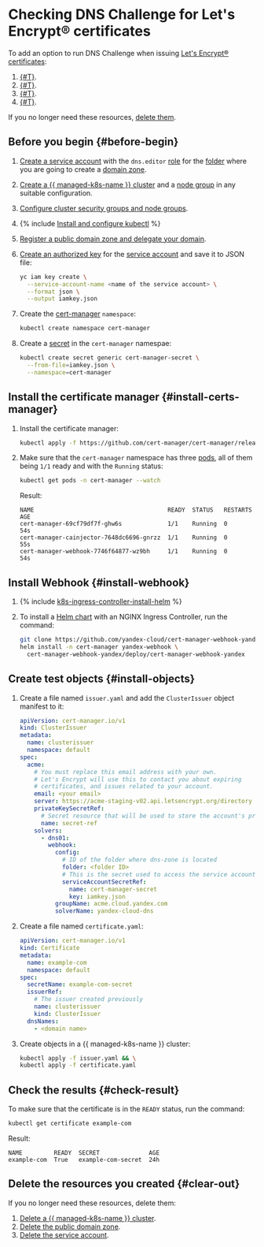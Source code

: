 # Checking DNS Challenge for Let's Encrypt® certificates

To add an option to run DNS Challenge when issuing [Let's Encrypt® certificates](../../certificate-manager/concepts/managed-certificate.md):
1. [{#T}](#install-certs-manager).
1. [{#T}](#install-webhook).
1. [{#T}](#install-objects).
1. [{#T}](#check-result).

If you no longer need these resources, [delete them](#clear-out).

## Before you begin {#before-begin}

1. [Create a service account](../../iam/operations/sa/create.md) with the `dns.editor` [role](../../iam/concepts/access-control/roles.md) for the [folder](../../resource-manager/concepts/resources-hierarchy.md#folder) where you are going to create a [domain zone](../../dns/concepts/dns-zone.md).
1. [Create a {{ managed-k8s-name }} cluster](../operations/kubernetes-cluster/kubernetes-cluster-create.md) and a [node group](../operations/node-group/node-group-create.md) in any suitable configuration.
1. [Configure cluster security groups and node groups](../operations/connect/security-groups.md).

1. {% include [Install and configure kubectl](../../_includes/managed-kubernetes/kubectl-install.md) %}

1. [Register a public domain zone and delegate your domain](../../dns/operations/zone-create-public.md).
1. [Create an authorized key](../../iam/operations/authorized-key/create.md) for the [service account](../../iam/concepts/users/service-accounts.md) and save it to JSON file:

   ```bash
   yc iam key create \
     --service-account-name <name of the service account> \
     --format json \
     --output iamkey.json
   ```

1. Create the [cert-manager](../concepts/index.md#namespace) `namespace`:

   ```bash
   kubectl create namespace cert-manager
   ```

1. Create a [secret](../../certificate-manager/concepts/index.md#types) in the `cert-manager` namespae:

   ```bash
   kubectl create secret generic cert-manager-secret \
     --from-file=iamkey.json \
     --namespace=cert-manager
   ```

## Install the certificate manager {#install-certs-manager}

1. Install the certificate manager:

   ```bash
   kubectl apply -f https://github.com/cert-manager/cert-manager/releases/download/v1.9.1/cert-manager.yaml
   ```

1. Make sure that the `cert-manager` namespace has three [pods](../concepts/index.md#pod), all of them being `1/1` ready and with the `Running` status:

   ```bash
   kubectl get pods -n cert-manager --watch
   ```

   Result:

   ```text
   NAME                                      READY  STATUS   RESTARTS  AGE
   cert-manager-69cf79df7f-ghw6s             1/1    Running  0         54s
   cert-manager-cainjector-7648dc6696-gnrzz  1/1    Running  0         55s
   cert-manager-webhook-7746f64877-wz9bh     1/1    Running  0         54s
   ```

## Install Webhook {#install-webhook}

1. {% include [k8s-ingress-controller-install-helm](../../_includes/application-load-balancer/k8s-ingress-controller-install-helm.md) %}

1. To install a [Helm chart](https://helm.sh/docs/topics/charts/) with an NGINX Ingress Controller, run the command:

   ```bash
   git clone https://github.com/yandex-cloud/cert-manager-webhook-yandex.git && \
   helm install -n cert-manager yandex-webhook \
     cert-manager-webhook-yandex/deploy/cert-manager-webhook-yandex
   ```

## Create test objects {#install-objects}

1. Create a file named `issuer.yaml` and add the `ClusterIssuer` object manifest to it:

   ```yaml
   apiVersion: cert-manager.io/v1
   kind: ClusterIssuer
   metadata:
     name: clusterissuer
     namespace: default
   spec:
     acme:
       # You must replace this email address with your own.
       # Let's Encrypt will use this to contact you about expiring
       # certificates, and issues related to your account.
       email: <your email>
       server: https://acme-staging-v02.api.letsencrypt.org/directory
       privateKeySecretRef:
         # Secret resource that will be used to store the account's private key.
         name: secret-ref
       solvers:
         - dns01:
           webhook:
             config:
               # ID of the folder where dns-zone is located
               folder: <folder ID>
               # This is the secret used to access the service account
               serviceAccountSecretRef:
                 name: cert-manager-secret
                 key: iamkey.json
             groupName: acme.cloud.yandex.com
             solverName: yandex-cloud-dns
   ```

1. Create a file named `certificate.yaml`:

   ```yaml
   apiVersion: cert-manager.io/v1
   kind: Certificate
   metadata:
     name: example-com
     namespace: default
   spec:
     secretName: example-com-secret
     issuerRef:
       # The issuer created previously
       name: clusterissuer
       kind: ClusterIssuer
     dnsNames:
       - <domain name>
   ```

1. Create objects in a {{ managed-k8s-name }} cluster:

   ```bash
   kubectl apply -f issuer.yaml && \
   kubectl apply -f certificate.yaml
   ```

## Check the results {#check-result}

To make sure that the certificate is in the `READY` status, run the command:

```bash
kubectl get certificate example-com
```

Result:

```text
NAME         READY  SECRET              AGE
example-com  True   example-com-secret  24h
```

## Delete the resources you created {#clear-out}

If you no longer need these resources, delete them:
1. [Delete a {{ managed-k8s-name }} cluster](../../managed-kubernetes/operations/kubernetes-cluster/kubernetes-cluster-delete.md).
1. [Delete the public domain zone](../../dns/operations/zone-delete.md).
1. [Delete the service account](../../iam/operations/sa/delete.md).